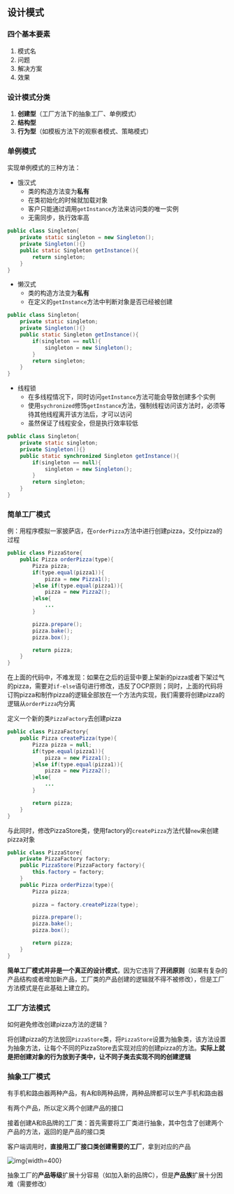 ## 设计模式

### 四个基本要素

1. 模式名
2. 问题
3. 解决方案
4. 效果

### 设计模式分类

1. **创建型**（工厂方法下的抽象工厂、单例模式）
2. **结构型**
3. **行为型**（如模板方法下的观察者模式、策略模式）

### 单例模式

实现单例模式的三种方法：

- 饿汉式
    - 类的构造方法变为**私有**
    - 在类初始化的时候就加载对象
    - 客户只能通过调用`getInstance`方法来访问类的唯一实例
    - 无需同步，执行效率高

```java
public class Singleton{
    private static singleton = new Singleton();
    private Singleton(){}
    public static Singleton getInstance(){
        return singleton;
    }
}
```

- 懒汉式
    - 类的构造方法变为**私有**
    - 在定义的`getInstance`方法中判断对象是否已经被创建

```java
public class Singleton{
    private static singleton;
    private Singleton(){}
    public static Singleton getInstance(){
        if(singleton == null){
            singleton = new Singleton();
        }
        return singleton;
    }
}
```

- 线程锁
    - 在多线程情况下，同时访问`getInstance`方法可能会导致创建多个实例
    - 使用`sychronized`修饰`getInstance`方法，强制线程访问该方法时，必须等待其他线程离开该方法后，才可以访问
    - 虽然保证了线程安全，但是执行效率较低
```java
public class Singleton{
    private static singleton;
    private Singleton(){}
    public static synchronized Singleton getInstance(){
        if(singleton == null){
            singleton = new Singleton();
        }
        return singleton;
    }
}
```

### 简单工厂模式

例：用程序模拟一家披萨店，在`orderPizza`方法中进行创建pizza，交付pizza的过程

```java
public class PizzaStore{
    public Pizza orderPizza(type){
        Pizza pizza;
        if(type.equal(pizza1)){
            pizza = new Pizza1();
        }else if(type.equal(pizza1)){
            pizza = new Pizza2();
        }else{
            ...
        }

        pizza.prepare();
        pizza.bake();
        pizza.box();

        return pizza;
    }
}
```

在上面的代码中，不难发现：如果在之后的运营中要上架新的pizza或者下架过气的pizza，需要对`if-else`语句进行修改，违反了OCP原则；同时，上面的代码将订购pizza和制作pizza的逻辑全部放在一个方法内实现，我们需要将创建pizza的逻辑从`orderPizza`内分离

定义一个新的类`PizzaFactory`去创建pizza

```java
public class PizzaFactory{
    public Pizza createPizza(type){
        Pizza pizza = null;
        if(type.equal(pizza1)){
            pizza = new Pizza1();
        }else if(type.equal(pizza1)){
            pizza = new Pizza2();
        }else{
            ...
        }

        return pizza;
    }
}
```

与此同时，修改PizzaStore类，使用factory的`createPizza`方法代替`new`来创建pizza对象

```java
public class PizzaStore{
    private PizzaFactory factory;
    public PizzaStore(PizzaFactory factory){
        this.factory = factory;
    }
    public Pizza orderPizza(type){
        Pizza pizza;
        
        pizza = factory.createPizza(type);

        pizza.prepare();
        pizza.bake();
        pizza.box();

        return pizza;
    }
}
```

**简单工厂模式并非是一个真正的设计模式**，因为它违背了**开闭原则**（如果有复杂的产品结构或者增加新产品，工厂类的产品创建的逻辑就不得不被修改），但是工厂方法模式是在此基础上建立的。

### 工厂方法模式

如何避免修改创建pizza方法的逻辑？

将创建pizza的方法放回`PizzaStore`类，将`PizzaStore`设置为抽象类，该方法设置为抽象方法，让每个不同的PizzaStore去实现对应的创建pizza的方法。**实际上就是把创建对象的行为放到子类中，让不同子类去实现不同的创建逻辑**

### 抽象工厂模式

有手机和路由器两种产品，有A和B两种品牌，两种品牌都可以生产手机和路由器

有两个产品，所以定义两个创建产品的接口

接着创建A和B品牌的工厂类：首先需要将工厂类进行抽象，其中包含了创建两个产品的方法，返回的是产品的接口类

客户端调用时，**直接用工厂接口类创建需要的工厂**，拿到对应的产品

![img](https://github.com/DINOREXNB/DINOREXNB.github.io/blob/main/docs/images/java5-1.png?raw=true){width=400}

抽象工厂的**产品等级**扩展十分容易（如加入新的品牌C），但是**产品族**扩展十分困难（需要修改）